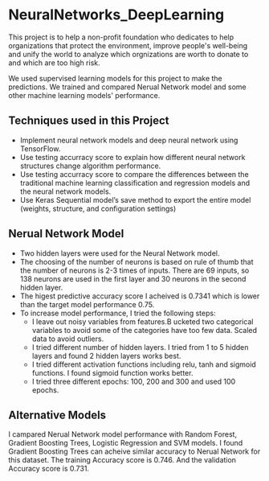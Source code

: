 # NeuralNetworks_DeepLearning

This project is to help a non-profit foundation who dedicates to help organizations that protect the environment, improve people's well-being and unify the world to analyze which orgnizations are worth to donate to and which are too high risk.

We used supervised learning models for this project to make the predictions. We trained and compared Nerual Network model and some other machine learning models' performance.

## Techniques used in this Project
 - Implement neural network models and deep neural network using TensorFlow.
 - Use testing accurracy score to explain how different neural network structures change algorithm performance.
 - Use testing accurracy score to compare the differences between the traditional machine learning classification and regression models and the neural network models.
 - Use Keras Sequential model’s save method to export the entire model (weights, structure, and configuration settings) 

## Nerual Network Model 
  - Two hidden layers were used for the Neural Network model. 
  - The choosing of the number of neurons is based on rule of thumb that the number of neurons is 2-3 times of inputs. There are 69 inputs, so 138 neurons are used in the first layer and 30 neurons in the second hidden layer. 
  - The higest predictive accuracy score I acheived is 0.7341 which is lower than the target model performance 0.75. 
  - To increase model performance, I tried the following steps:
    - I leave out noisy variables from features.B ucketed two categorical variables to avoid some of the categories have too few data. Scaled data to avoid outliers.
    - I tried different number of hidden layers. I tried from 1 to 5 hidden layers and found 2 hidden layers works best.
    - I tried different activation functions including relu, tanh and sigmoid functions. I found sigmoid function works better.
    - I tried three different epochs: 100, 200 and 300 and used 100 epochs.

## Alternative Models
I campared Nerual Network model performance with Random Forest, Gradient Boosting Trees, Logistic Regression and SVM models. I found Gradient Boosting Trees can acheive similar accuracy to Nerual Network for this dataset. The training Accuracy score is 0.746. And the validation Accuracy score is 0.731.

